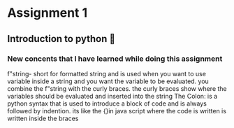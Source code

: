 # Assignment 1 
## Introduction to python 🐍
### New concents that I have learned while doing this assignment
f"string- short for formatted string and is used when you want to use variable inside a string and you want the variable to be evaluated.
you combine the f"string with the curly braces. the curly braces show where the variables should be evaluated and inserted into the string
The Colon: is a python syntax that is used to introduce a block of code and is always followed by indention. its like the {}in java script where the code is written is written inside the braces
